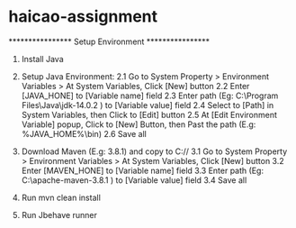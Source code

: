 # haicao-assignment
****************    Setup Environment       ****************
1. Install Java
2. Setup Java Environment:
   2.1 Go to System Property > Environment Variables > At System Variables, Click [New] button
   2.2 Enter [JAVA_HONE] to [Variable name] field
   2.3 Enter path (Eg: C:\Program Files\Java\jdk-14.0.2 ) to [Variable value] field
   2.4 Select to [Path] in System Variables, then Click to [Edit] button
   2.5 At [Edit Environment Variable] popup, Click to [New] Button, then Past the path (E.g: %JAVA_HOME%\bin)
   2.6 Save all

3. Download Maven (E.g: 3.8.1) and copy to C://
   3.1 Go to System Property > Environment Variables > At System Variables, Click [New] button
   3.2 Enter [MAVEN_HONE] to [Variable name] field
   3.3 Enter path (Eg: C:\apache-maven-3.8.1 ) to [Variable value] field
   3.4 Save all

4. Run mvn clean install
5. Run Jbehave runner   